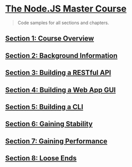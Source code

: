# [The Node.JS Master Course](https://www.pirple.com/courses/take/the-nodejs-master-class)

> Code samples for all sections and chapters.

## [Section 1: Course Overview](/Section%201/readme.md)

## [Section 2: Background Information](/Section%202/readme.md)

## [Section 3: Building a RESTful API](/Section%203/readme.md)

## [Section 4: Building a Web App GUI](/Section%204/readme.md)

## [Section 5: Building a CLI](/Section%205/readme.md)

## [Section 6: Gaining Stability](/Section%206/readme.md)

## [Section 7: Gaining Performance](/Section%207/readme.md)

## [Section 8: Loose Ends](/Section%208/readme.md)
